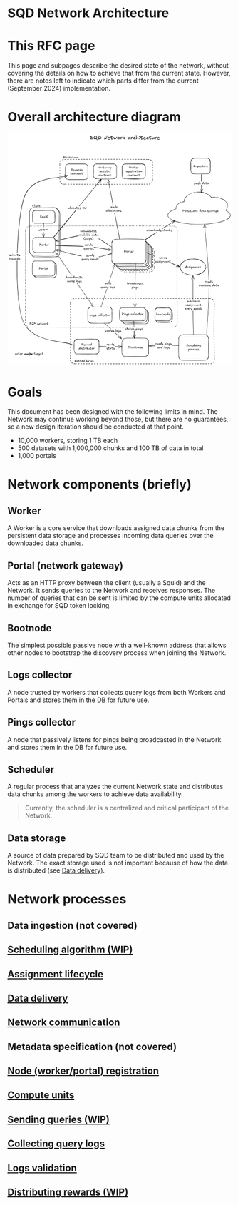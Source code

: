 # SQD Network Architecture

# This RFC page

This page and subpages describe the desired state of the network, without covering the details on how to achieve that from the current state. However, there are notes left to indicate which parts differ from the current (September 2024) implementation.

# Overall architecture diagram

 ![](attachments/e1c2ea6b-24e6-4c3d-ac90-c2cf98055d0e.png " =560x579")

# Goals

This document has been designed with the following limits in mind. The Network may continue working beyond those, but there are no guarantees, so a new design iteration should be conducted at that point.

* 10,000 workers, storing 1 TB each
* 500 datasets with 1,000,000 chunks and 100 TB of data in total
* 1,000 portals

# Network components (briefly)

## Worker

A Worker is a core service that downloads assigned data chunks from the persistent data storage and processes incoming data queries over the downloaded data chunks.

## Portal (network gateway)

Acts as an HTTP proxy between the client (usually a Squid) and the Network. It sends queries to the Network and receives responses. The number of queries that can be sent is limited by the compute units allocated in exchange for SQD token locking.

## Bootnode

The simplest possible passive node with a well-known address that allows other nodes to bootstrap the discovery process when joining the Network.

## Logs collector

A node trusted by workers that collects query logs from both Workers and Portals and stores them in the DB for future use.

## Pings collector

A node that passively listens for pings being broadcasted in the Network and stores them in the DB for future use.

## Scheduler

A regular process that analyzes the current Network state and distributes data chunks among the workers to achieve data availability.

> Currently, the scheduler is a centralized and critical participant of the Network.

## Data storage

A source of data prepared by SQD team to be distributed and used by the Network. The exact storage used is not important because of how the data is distributed (see [Data delivery](#data-delivery)).

# Network processes

## Data ingestion (not covered)

## [Scheduling algorithm (WIP)](01_scheduling_algorithm.md)

## [Assignment lifecycle](02_assignment_lifecycle.md)

## [Data delivery](03_data_delivery.md)

## [Network communication](04_network_communication.md)

## Metadata specification (not covered)

## [Node (worker/portal) registration](05_node_registration.md)

## [Compute units](06_compute_units_allocation.md)

## [Sending queries (WIP)](07_sending_queries.md)

## [Collecting query logs](08_collecting_query_logs.md)

## [Logs validation](09_logs_validation.md)

## [Distributing rewards (WIP)](10_distributing_rewards.md)
